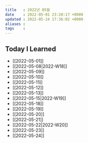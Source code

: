 ```yaml
---
title   : 2022년 05월 
date    : 2022-05-01 23:20:17 +0900
updated : 2022-05-24 17:36:02 +0900
aliases : 
tags    : 
---
```

## Today I Learned
- [[2022-05-01]]
- [[2022-05-08|2022-W18]]
- [[2022-05-09]]
- [[2022-05-10]]
- [[2022-05-11]]
- [[2022-05-12]]
- [[2022-05-13]]
- [[2022-05-15|2022-W19]]
- [[2022-05-18]]
- [[2022-05-19]]
- [[2022-05-20]]
- [[2022-05-21]]
- [[2022-05-22|2022-W20]]
- [[2022-05-23]]
- [[2022-05-24]]
